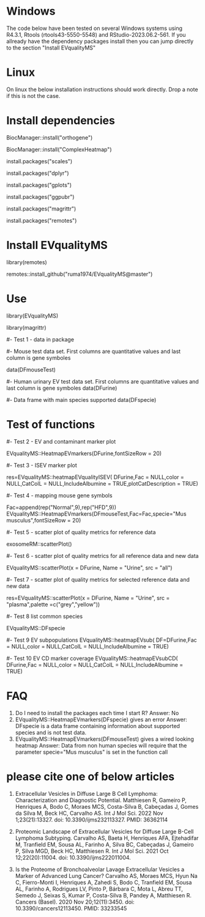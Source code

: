 # Windows
The code below have been tested on several Windows systems using R4.3.1, Rtools (rtools43-5550-5548) and RStudio-2023.06.2-561. If you allready have the dependency packages install then you can jump directly to the section "Install EVqualityMS"

# Linux
On linux the below installation instructions should work directly. Drop a note if this is not the case.

# Install dependencies

BiocManager::install("orthogene")

BiocManager::install("ComplexHeatmap")

install.packages("scales")

install.packages("dplyr")

install.packages("gplots")

install.packages("ggpubr")

install.packages("magrittr")

install.packages("remotes")

# Install EVqualityMS

library(remotes)

remotes::install_github("ruma1974/EVqualityMS@master")

# Use
library(EVqualityMS)

library(magrittr)

#- Test 1 - data in package

#- Mouse test data set. First columns are quantitative values and last column is gene symboles

data(DFmouseTest)

#- Human urinary EV test data set. First columns are quantitative values and last column is gene symboles
data(DFurine)

#- Data frame with main species supported
data(DFspecie)

# Test of functions

#- Test 2 - EV and contaminant marker plot

EVqualityMS::HeatmapEVmarkers(DFurine,fontSizeRow = 20)

#- Test 3 - ISEV marker plot

res=EVqualityMS::heatmapEVqualityISEV( DFurine,Fac = NULL,color = NULL,CatColL = NULL,IncludeAlbumine = TRUE,plotCatDescription = TRUE)

#- Test 4 - mapping mouse gene symbols

Fac=append(rep("Normal",9),rep("HFD",9))
EVqualityMS::HeatmapEVmarkers(DFmouseTest,Fac=Fac,specie="Mus musculus",fontSizeRow = 20)

#- Test 5 - scatter plot of quality metrics for reference data

exosomeRM::scatterPlot()

#- Test 6 - scatter plot of quality metrics for all reference data and new data

EVqualityMS::scatterPlot(x = DFurine, Name = "Urine", src = "all")

#- Test 7 - scatter plot of quality metrics for selected reference data and new data

res=EVqualityMS::scatterPlot(x = DFurine, Name = "Urine", src = "plasma",palette =c("grey","yellow"))

#- Test 8 list common species

EVqualityMS::DFspecie

#- Test 9 EV subpopulations
EVqualityMS::heatmapEVsub( DF=DFurine,Fac = NULL,color = NULL,CatColL = NULL,IncludeAlbumine = TRUE)

#- Test 10 EV CD marker coverage
EVqualityMS::heatmapEVsubCD( DFurine,Fac = NULL,color = NULL,CatColL = NULL,IncludeAlbumine = TRUE)


# FAQ

1. Do I need to install the packages each time I start R?
   Answer: No
2. EVqualityMS::HeatmapEVmarkers(DFspecie) gives an error
   Answer: DFspecie is a data frame containing information about supported species and is not test data.
3. EVqualityMS::HeatmapEVmarkers(DFmouseTest) gives a wired looking heatmap
   Answer: Data from non human species will require that the parameter specie="Mus musculus" is set in the function call
 

# please cite one of below articles

1. Extracellular Vesicles in Diffuse Large B Cell Lymphoma: Characterization and Diagnostic Potential.
Matthiesen R, Gameiro P, Henriques A, Bodo C, Moraes MCS, Costa-Silva B, Cabeçadas J, Gomes da Silva M, Beck HC, Carvalho AS.
Int J Mol Sci. 2022 Nov 1;23(21):13327. doi: 10.3390/ijms232113327.
PMID: 36362114 

2. Proteomic Landscape of Extracellular Vesicles for Diffuse Large B-Cell Lymphoma Subtyping.
Carvalho AS, Baeta H, Henriques AFA, Ejtehadifar M, Tranfield EM, Sousa AL, Farinho A, Silva BC, Cabeçadas J, Gameiro P, Silva MGD, Beck HC, Matthiesen R.
Int J Mol Sci. 2021 Oct 12;22(20):11004. doi: 10.3390/ijms222011004.

3. Is the Proteome of Bronchoalveolar Lavage Extracellular Vesicles a Marker of Advanced Lung Cancer?
Carvalho AS, Moraes MCS, Hyun Na C, Fierro-Monti I, Henriques A, Zahedi S, Bodo C, Tranfield EM, Sousa AL, Farinho A, Rodrigues LV, Pinto P, Bárbara C, Mota L, Abreu TT, Semedo J, Seixas S, Kumar P, Costa-Silva B, Pandey A, Matthiesen R.
Cancers (Basel). 2020 Nov 20;12(11):3450. doi: 10.3390/cancers12113450.
PMID: 33233545
